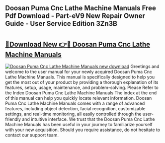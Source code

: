 ## Doosan Puma Cnc Lathe Machine Manuals Free Pdf Download - Part-eV9 New Repair Owner Guide - User Service Edition 3Zn3B

# <h2><a href="http://bc54488.oget.top/?id=Doosan+Puma+Cnc+Lathe+Machine+Manuals">🔗Download New 👉🔴 Doosan Puma Cnc Lathe Machine Manuals</a></h2>

[![Doosan Puma Cnc Lathe Machine Manuals new download](https://i.imgur.com/5g1atiW.png)](http://bc54488.oget.top/?id=Doosan+Puma+Cnc+Lathe+Machine+Manuals)
Greetings and welcome to the user manual for your newly acquired Doosan Puma Cnc Lathe Machine Manuals. This manual is specifically designed to help you get the most out of your product by providing a thorough explanation of its features, setup, usage, maintenance, and problem-solving. Please Refer to the Index Doosan Puma Cnc Lathe Machine Manuals The index at the end of this manual can help you quickly locate relevant information. Doosan Puma Cnc Lathe Machine Manuals comes with a range of advanced features, including object detection, facial recognition, customizable settings, and real-time monitoring, all easily controlled through the user-friendly and intuitive interface. We trust that the Doosan Puma Cnc Lathe Machine Manuals has been useful in your journey to familiarize yourself with your new acquisition. Should you require assistance, do not hesitate to contact our support team.
